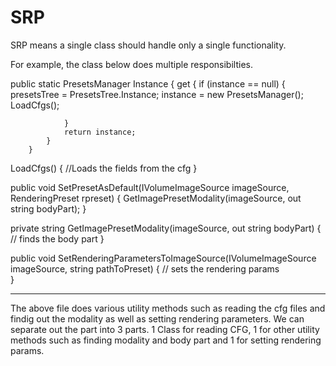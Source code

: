 # SRP

SRP means a single class should handle only a single functionality.

For example, the class below does multiple responsibilties.

 public static PresetsManager Instance
        {
            get
            {
                if (instance == null)
                {
                    presetsTree = PresetsTree.Instance;
                    instance = new PresetsManager();
                    LoadCfgs();

                }
                return instance;
            }
        }
        
   
LoadCfgs()
{
  //Loads the fields from the cfg
}

public void SetPresetAsDefault(IVolumeImageSource imageSource, RenderingPreset rpreset)
{
    GetImagePresetModality(imageSource, out string bodyPart);
}

private string GetImagePresetModality(imageSource, out string bodyPart)
{
    // finds the body part
}

 public void SetRenderingParametersToImageSource(IVolumeImageSource imageSource, string pathToPreset)
{
    // sets the rendering params           
}


_______________________________________________________________________________

The above file does various utility methods such as reading the cfg files and findig out the modality as well as setting rendering parameters. We can separate out the part into 3 parts. 1 Class for reading CFG, 1 for other utility methods such as finding modality and body part and 1 for setting rendering params.




